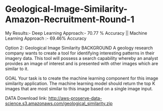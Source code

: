 # Geological-Image-Similarity-Amazon-Recruitment-Round-1

My Results:-
Deep Learning Approach:- 70.77 % Accuracy ||
Machine Learning Approach :- 69.46% Accuracy

Option 2: Geological Image Similarity BACKGROUND A geology research company wants to create a tool for identifying interesting patterns in their imagery data. This tool will possess a search capability whereby an analyst provides an image of interest and is presented with other images which are similar to it. 

GOAL Your task is to create the machine learning component for this image similarity application. The machine learning model should return the top K images that are most similar to this image based on a single image input. 

DATA
Download link: http://aws-proserve-data-science.s3.amazonaws.com/geological_similarity.zip
